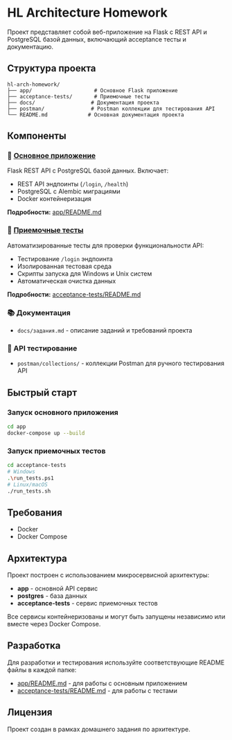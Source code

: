 # HL Architecture Homework

Проект представляет собой веб-приложение на Flask с REST API и PostgreSQL базой данных, включающий acceptance тесты и документацию.

## Структура проекта

```
hl-arch-homework/
├── app/                    # Основное Flask приложение
├── acceptance-tests/       # Приемочные тесты
├── docs/                  # Документация проекта
├── postman/               # Postman коллекции для тестирования API
└── README.md             # Основная документация проекта
```

## Компоненты

### 🚀 [Основное приложение](app/README.md)
Flask REST API с PostgreSQL базой данных. Включает:
- REST API эндпоинты (`/login`, `/health`)
- PostgreSQL с Alembic миграциями
- Docker контейнеризация

**Подробности:** [app/README.md](app/README.md)

### 🧪 [Приемочные тесты](acceptance-tests/README.md)
Автоматизированные тесты для проверки функциональности API:
- Тестирование `/login` эндпоинта
- Изолированная тестовая среда
- Скрипты запуска для Windows и Unix систем
- Автоматическая очистка данных

**Подробности:** [acceptance-tests/README.md](acceptance-tests/README.md)

### 📚 Документация
- `docs/задания.md` - описание заданий и требований проекта

### 🧪 API тестирование
- `postman/collections/` - коллекции Postman для ручного тестирования API

## Быстрый старт

### Запуск основного приложения
```bash
cd app
docker-compose up --build
```

### Запуск приемочных тестов
```bash
cd acceptance-tests
# Windows
.\run_tests.ps1
# Linux/macOS
./run_tests.sh
```

## Требования

- Docker
- Docker Compose

## Архитектура

Проект построен с использованием микросервисной архитектуры:
- **app** - основной API сервис
- **postgres** - база данных
- **acceptance-tests** - сервис приемочных тестов

Все сервисы контейнеризованы и могут быть запущены независимо или вместе через Docker Compose.

## Разработка

Для разработки и тестирования используйте соответствующие README файлы в каждой папке:
- [app/README.md](app/README.md) - для работы с основным приложением
- [acceptance-tests/README.md](acceptance-tests/README.md) - для работы с тестами

## Лицензия

Проект создан в рамках домашнего задания по архитектуре.
